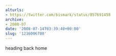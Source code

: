 ```yaml
---
alturls:
- https://twitter.com/bismark/status/857691458
archive:
- 2008-07
date: '2008-07-14T03:39:40+00:00'
slug: '1216006780'
---
```


heading back home


